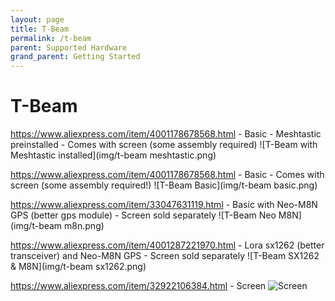 ```yaml
---
layout: page
title: T-Beam
permalink: /t-beam
parent: Supported Hardware
grand_parent: Getting Started
---
```


# T-Beam

https://www.aliexpress.com/item/4001178678568.html - Basic - Meshtastic preinstalled - Comes with screen (some assembly required)
![T-Beam with Meshtastic installed](img/t-beam meshtastic.png)

https://www.aliexpress.com/item/4001178678568.html - Basic - Comes with screen (some assembly required!)
![T-Beam Basic](img/t-beam basic.png)

https://www.aliexpress.com/item/33047631119.html - Basic with Neo-M8N GPS (better gps module) - Screen sold separately
![T-Beam Neo M8N](img/t-beam m8n.png)

https://www.aliexpress.com/item/4001287221970.html - Lora sx1262 (better transceiver) and Neo-M8N GPS - Screen sold separately
![T-Beam SX1262 & M8N](img/t-beam sx1262.png)

https://www.aliexpress.com/item/32922106384.html - Screen
![Screen](img/screen.png)
